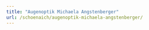 ```yaml
---
title: "Augenoptik Michaela Angstenberger"
url: /schoenaich/augenoptik-michaela-angstenberger/
---
```

